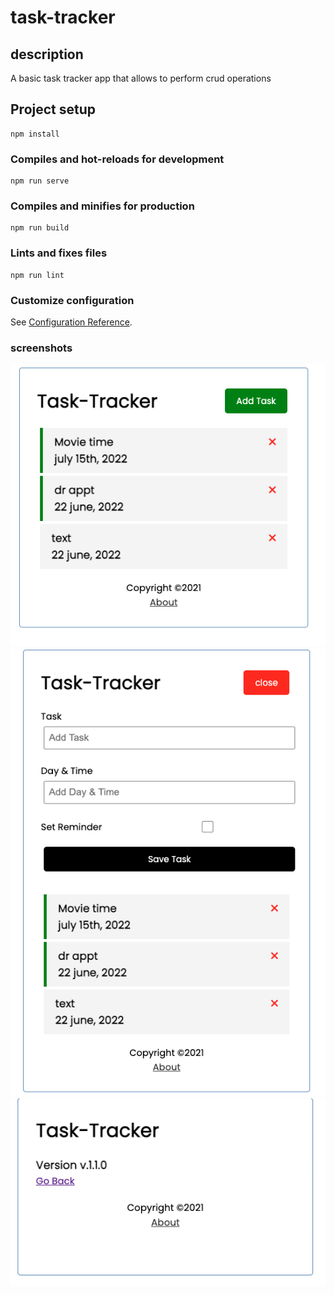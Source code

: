 # task-tracker

## description
A basic task tracker app that allows to perform crud operations

## Project setup
```
npm install
```

### Compiles and hot-reloads for development
```
npm run serve
```

### Compiles and minifies for production
```
npm run build
```

### Lints and fixes files
```
npm run lint
```

### Customize configuration
See [Configuration Reference](https://cli.vuejs.org/config/).

### screenshots
![home](public/assets/home.png)
![addtask](public/assets/addtask.png)
![About](public/assets/About.png)





